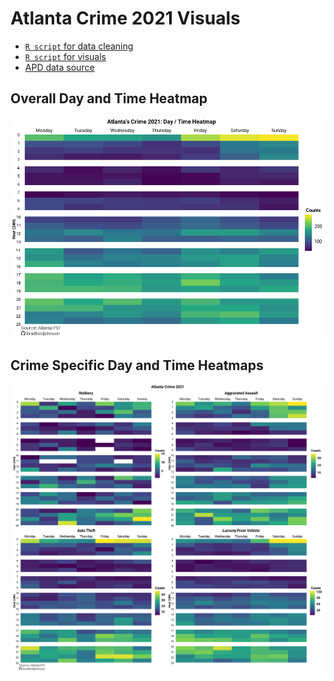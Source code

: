 # Atlanta Crime 2021 Visuals
- [`R script` for data cleaning](https://github.com/bradfordjohnson/data-viz/blob/main/day-time-heatmap/r/01-clean.R)
- [`R script` for visuals](https://github.com/bradfordjohnson/data-viz/blob/main/day-time-heatmap/r/02-analyze.R)
- [APD data source](https://www.atlantapd.org/i-want-to/crime-data-downloads)
## Overall Day and Time Heatmap

<img src = "weekly-heatmap-v4.png" width = "850px">

## Crime Specific Day and Time Heatmaps

<img src = "patchwork.png" width = "850px">
